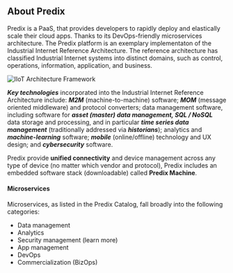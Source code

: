 ## About Predix
Predix is a PaaS, that provides developers to rapidly deploy and elastically scale their cloud apps. Thanks to its DevOps-friendly microservices architecture. The Predix platform is an exemplary implementaton of the Industrial Internet Reference Architecture. The reference architecture has classified Industrial Internet systems into distinct domains, such as control, operations, information, application, and business.

![IIoT Architecture Framework](http://img.deusm.com/designnews/2015/02/276676/IIoT-Framework.png "IIoT Architecture Framework")


***Key technologies*** incorporated into the Industrial Internet Reference Architecture include: ***M2M*** (machine-to-machine) software; ***MOM*** (message oriented middleware) and protocol converters; data management software, including software for ***asset (master) data management, SQL / NoSQL*** data storage and processing, and in particular ***time series data management*** (traditionally addressed via ***historians***); analytics and ***machine-learning*** software; ***mobile*** (online/offline) technology and UX design; and ***cybersecurity*** software.

 Predix provide **unified connectivity** and device management across any type of device (no matter which vendor and protocol), Predix includes an embedded software stack (downloadable) called **Predix Machine**.


#### Microservices
Microservices, as listed in the Predix Catalog, fall broadly into the following categories:
- Data management
- Analytics
- Security management (learn more)
- App management
- DevOps
- Commercialization (BizOps)
